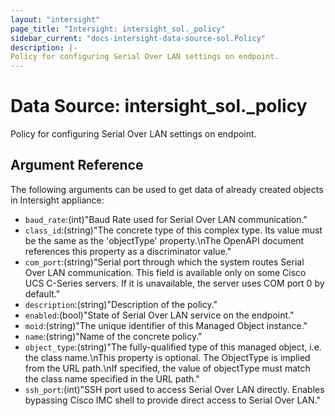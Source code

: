 ```yaml
---
layout: "intersight"
page_title: "Intersight: intersight_sol._policy"
sidebar_current: "docs-intersight-data-source-sol.Policy"
description: |-
Policy for configuring Serial Over LAN settings on endpoint.
---
```


# Data Source: intersight_sol._policy
Policy for configuring Serial Over LAN settings on endpoint.
## Argument Reference
The following arguments can be used to get data of already created objects in Intersight appliance:
* `baud_rate`:(int)"Baud Rate used for Serial Over LAN communication."
* `class_id`:(string)"The concrete type of this complex type. Its value must be the same as the 'objectType' property.\nThe OpenAPI document references this property as a discriminator value."
* `com_port`:(string)"Serial port through which the system routes Serial Over LAN communication. This field is available only on some Cisco UCS C-Series servers. If it is unavailable, the server uses COM port 0 by default."
* `description`:(string)"Description of the policy."
* `enabled`:(bool)"State of Serial Over LAN service on the endpoint."
* `moid`:(string)"The unique identifier of this Managed Object instance."
* `name`:(string)"Name of the concrete policy."
* `object_type`:(string)"The fully-qualified type of this managed object, i.e. the class name.\nThis property is optional. The ObjectType is implied from the URL path.\nIf specified, the value of objectType must match the class name specified in the URL path."
* `ssh_port`:(int)"SSH port used to access Serial Over LAN directly. Enables bypassing Cisco IMC shell to provide direct access to Serial Over LAN."
